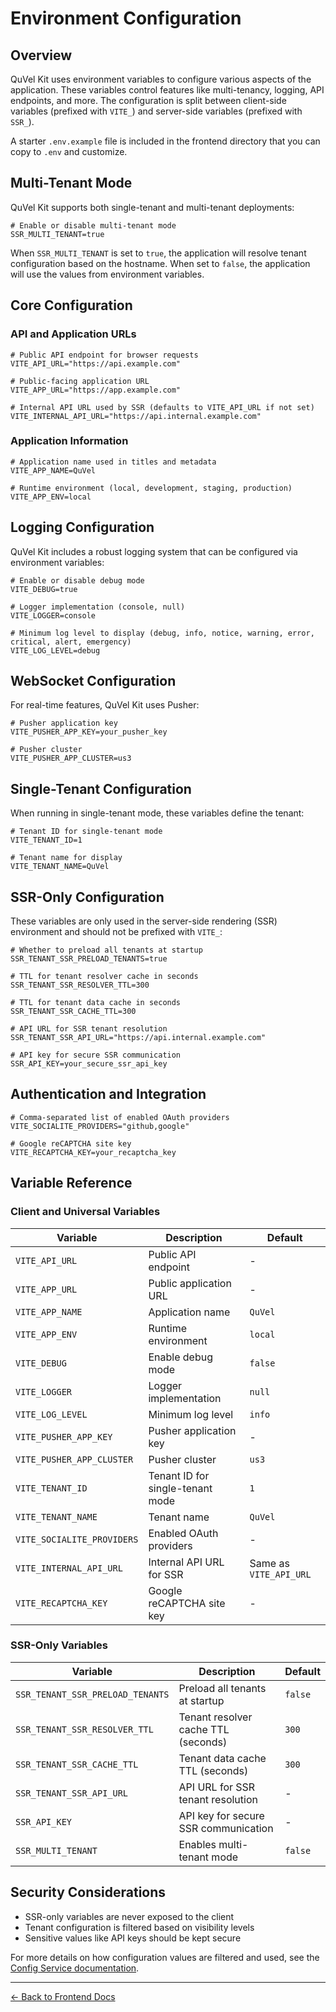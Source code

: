 # Environment Configuration

## Overview

QuVel Kit uses environment variables to configure various aspects of the application. These variables control features like multi-tenancy, logging, API endpoints, and more. The configuration is split between client-side variables (prefixed with `VITE_`) and server-side variables (prefixed with `SSR_`).

A starter `.env.example` file is included in the frontend directory that you can copy to `.env` and customize.

## Multi-Tenant Mode

QuVel Kit supports both single-tenant and multi-tenant deployments:

```env
# Enable or disable multi-tenant mode
SSR_MULTI_TENANT=true
```

When `SSR_MULTI_TENANT` is set to `true`, the application will resolve tenant configuration based on the hostname. When set to `false`, the application will use the values from environment variables.

## Core Configuration

### API and Application URLs

```env
# Public API endpoint for browser requests
VITE_API_URL="https://api.example.com"

# Public-facing application URL
VITE_APP_URL="https://app.example.com"

# Internal API URL used by SSR (defaults to VITE_API_URL if not set)
VITE_INTERNAL_API_URL="https://api.internal.example.com"
```

### Application Information

```env
# Application name used in titles and metadata
VITE_APP_NAME=QuVel

# Runtime environment (local, development, staging, production)
VITE_APP_ENV=local
```

## Logging Configuration

QuVel Kit includes a robust logging system that can be configured via environment variables:

```env
# Enable or disable debug mode
VITE_DEBUG=true

# Logger implementation (console, null)
VITE_LOGGER=console

# Minimum log level to display (debug, info, notice, warning, error, critical, alert, emergency)
VITE_LOG_LEVEL=debug
```

## WebSocket Configuration

For real-time features, QuVel Kit uses Pusher:

```env
# Pusher application key
VITE_PUSHER_APP_KEY=your_pusher_key

# Pusher cluster
VITE_PUSHER_APP_CLUSTER=us3
```

## Single-Tenant Configuration

When running in single-tenant mode, these variables define the tenant:

```env
# Tenant ID for single-tenant mode
VITE_TENANT_ID=1

# Tenant name for display
VITE_TENANT_NAME=QuVel
```

## SSR-Only Configuration

These variables are only used in the server-side rendering (SSR) environment and should not be prefixed with `VITE_`:

```env
# Whether to preload all tenants at startup
SSR_TENANT_SSR_PRELOAD_TENANTS=true

# TTL for tenant resolver cache in seconds
SSR_TENANT_SSR_RESOLVER_TTL=300

# TTL for tenant data cache in seconds
SSR_TENANT_SSR_CACHE_TTL=300

# API URL for SSR tenant resolution
SSR_TENANT_SSR_API_URL="https://api.internal.example.com"

# API key for secure SSR communication
SSR_API_KEY=your_secure_ssr_api_key
```

## Authentication and Integration

```env
# Comma-separated list of enabled OAuth providers
VITE_SOCIALITE_PROVIDERS="github,google"

# Google reCAPTCHA site key
VITE_RECAPTCHA_KEY=your_recaptcha_key
```

## Variable Reference

### Client and Universal Variables

| Variable | Description | Default |
|----------|-------------|--------|
| `VITE_API_URL` | Public API endpoint | - |
| `VITE_APP_URL` | Public application URL | - |
| `VITE_APP_NAME` | Application name | `QuVel` |
| `VITE_APP_ENV` | Runtime environment | `local` |
| `VITE_DEBUG` | Enable debug mode | `false` |
| `VITE_LOGGER` | Logger implementation | `null` |
| `VITE_LOG_LEVEL` | Minimum log level | `info` |
| `VITE_PUSHER_APP_KEY` | Pusher application key | - |
| `VITE_PUSHER_APP_CLUSTER` | Pusher cluster | `us3` |
| `VITE_TENANT_ID` | Tenant ID for single-tenant mode | `1` |
| `VITE_TENANT_NAME` | Tenant name | `QuVel` |
| `VITE_SOCIALITE_PROVIDERS` | Enabled OAuth providers | - |
| `VITE_INTERNAL_API_URL` | Internal API URL for SSR | Same as `VITE_API_URL` |
| `VITE_RECAPTCHA_KEY` | Google reCAPTCHA site key | - |

### SSR-Only Variables

| Variable | Description | Default |
|----------|-------------|--------|
| `SSR_TENANT_SSR_PRELOAD_TENANTS` | Preload all tenants at startup | `false` |
| `SSR_TENANT_SSR_RESOLVER_TTL` | Tenant resolver cache TTL (seconds) | `300` |
| `SSR_TENANT_SSR_CACHE_TTL` | Tenant data cache TTL (seconds) | `300` |
| `SSR_TENANT_SSR_API_URL` | API URL for SSR tenant resolution | - |
| `SSR_API_KEY` | API key for secure SSR communication | - |
| `SSR_MULTI_TENANT` | Enables multi-tenant mode | `false` |

## Security Considerations

- SSR-only variables are never exposed to the client
- Tenant configuration is filtered based on visibility levels
- Sensitive values like API keys should be kept secure

For more details on how configuration values are filtered and used, see the [Config Service documentation](./frontend-config-service.md).

---

[← Back to Frontend Docs](./README.md)
